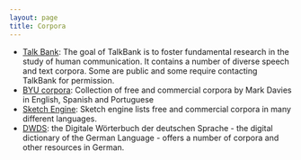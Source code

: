 ```yaml
---
layout: page
title: Corpora
---
```


- [Talk Bank](https://talkbank.org/): The goal of TalkBank is to foster fundamental research in the study of human communication. It contains a number of diverse speech and text corpora. Some are public and some require contacting TalkBank for permission.
- [BYU corpora](https://corpus.byu.edu/): Collection of free and commercial corpora by Mark Davies in English, Spanish and Portuguese 
- [Sketch Engine](https://www.sketchengine.eu/user-guide/user-manual/corpora/corpora-list/): Sketch engine lists free and commercial corpora in many different languages.
- [DWDS](https://www.dwds.de): the Digitale Wörterbuch der deutschen Sprache - the digital dictionary of the German Language - offers a number of corpora and other resources in German.  
